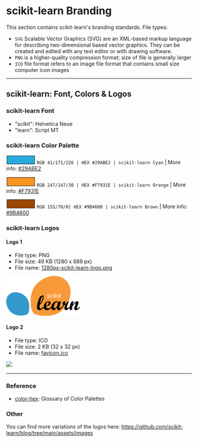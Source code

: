 # scikit-learn Branding

This section contains scikit-learn's branding standards.
File types:
- `SVG` Scalable Vector Graphics (SVG) are an XML-based markup language for describing two-dimensional based vector graphics. They can be created and edited with any text editor or with drawing software.
- `PNG` is a higher-quality compression format; size of file is generally larger
- `ICO` file format refers to an image file format that contains small size computer icon images

---

## scikit-learn: Font, Colors & Logos

### scikit-learn Font
- "scikit": Helvetica Neue
- "learn": Script MT

### scikit-learn Color Palette
![#29ABE2 Cyan](brand_colors/colorswatch_29ABE2_cyan.png) `RGB 41/171/226 | HEX #29ABE2 | scikit-learn Cyan` | More info: [#29ABE2](https://www.color-hex.com/color/#29abe2)

![#F7931E Orange](brand_colors/colorswatch_F7931E_orange.png)  `RGB 247/147/30 | HEX #F7931E | scikit-learn Orange` | More info: [#F7931E](https://www.color-hex.com/color/#f7931e)

![#9B4600 Brown](brand_colors/colorswatch_9B4600_brown.png) `RGB 155/70/0| HEX #9B4600 | scikit-learn Brown` | More info: [#9B4600](https://www.color-hex.com/color/#9b4600)

### scikit-learn Logos

#### Logo 1
- File type: PNG
- File size: 49 KB (1280 x 689 px)
- File name: [1280px-scikit-learn-logo.png](https://github.com/scikit-learn/scikit-learn/blob/main/doc/logos/1280px-scikit-learn-logo.png)

<img src="1280px-scikit-learn-logo.png" width="200">

#### Logo 2
- File type: ICO
- File size: 2 KB (32 x 32 px)
- File name: [favicon.ico](https://github.com/scikit-learn/scikit-learn/blob/main/doc/logos/favicon.ico)

<img src="favicon.ico" width="100">


---

### Reference
- [color-hex](https://www.color-hex.com): Glossary of Color Palettes

### Other
You can find more variations of the logos here:  https://github.com/scikit-learn/blog/tree/main/assets/images
